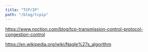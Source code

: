 ```yaml
---
title: "TCP/IP"
path: "/blog/tcpip"
---
```


https://www.noction.com/blog/tcp-transmission-control-protocol-congestion-control

https://en.wikipedia.org/wiki/Nagle%27s_algorithm